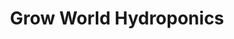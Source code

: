 ---
title: "Grow World Hydroponics"
url: /birmingham/grow-world-hydroponics/
shop: Garten-Center
---